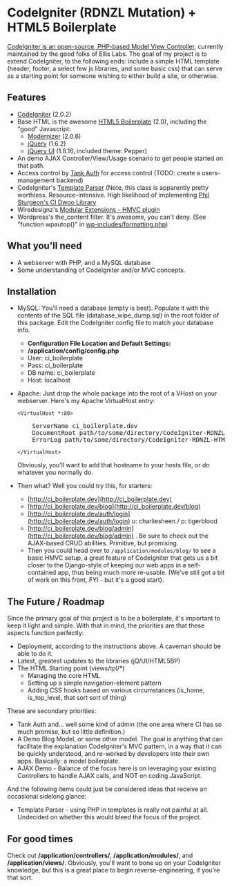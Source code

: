CodeIgniter (RDNZL Mutation) + HTML5 Boilerplate
================================================

[CodeIgniter is an open-source, PHP-based Model View Controller](http://codeigniter.com), currently maintained by the good folks of Ellis Labs. The goal of my project is to extend CodeIgniter, to the following ends: include a simple HTML template (header, footer, a select few js libraries, and some basic css) that can serve as a starting point for someone wishing to either build a site, or otherwise.

Features
--------
+	[CodeIgniter](http://codeigniter.com) (2.0.2)
+ 	Base HTML is the awesome [HTML5 Boilerplate](http://html5boilerplate.com/) (2.0), including the "good" Javascript:
	- 	[Modernizer](http://www.modernizr.com/) (2.0.6)
	- 	[jQuery](http://jquery.com) (1.6.2)
	- 	[jQuery UI](http://jqueryui.com) (1.8.16, included theme: Pepper)
+ 	An demo AJAX Controller/View/Usage scenario to get people started on that path.
+ 	Access control by [Tank Auth](http://www.konyukhov.com/soft/tank_auth/) for access control (TODO: create a users-management backend)
+ 	CodeIgniter's [Template Parser](http://codeigniter.com/user_guide/libraries/parser.html) (Note, this class is apparently pretty worthless. Resource-intensive. High likelihood of implementing [Phil Sturgeon's CI Dwoo Library](https://github.com/philsturgeon/codeigniter-dwoo)
+	Wiredesignz's [Modular Extensions - HMVC plugin](https://bitbucket.org/wiredesignz/codeigniter-modular-extensions-hmvc/wiki/Home)
+ 	Wordpress's the_content filter. It's awesome, you can't deny. (See "function wpautop()" in [wp-includes/formatting.php](http://svn.automattic.com/wordpress/tags/3.1.1/wp-includes/formatting.php))

What you'll need
----------------
+ 	A webserver with PHP, and a MySQL database
+ 	Some understanding of CodeIgniter and/or MVC concepts.

Installation
------------
+ 	MySQL: You'll need a database (empty is best). Populate it with the contents of the SQL file (database\_wipe\_dump.sql) in the root folder of this package. Edit the CodeIgniter config file to match your database info.
	- 	**Configuration File Location and Default Settings:**
    -	**/application/config/config.php**
	- 	User: ci_boilerplate
    - 	Pass: ci_boilerplate
    - 	DB name: ci_boilerplate
    - 	Host: localhost
    
+ 	Apache: Just drop the whole package into the root of a VHost on your webserver. Here's my Apache VirtualHost entry:
    
    `<VirtualHost *:80>`
    <pre>
        ServerName ci_boilerplate.dev
        DocumentRoot path/to/some/directory/CodeIgniter-RDNZL-HTML5-Boilerplate
        ErrorLog path/to/some/directory/CodeIgniter-RDNZL-HTML5-Boilerplate/error_log.txt
    </pre>
    `</VirtualHost>`
	
	Obviously, you'll want to add that hostname to your hosts file, or do whatever you normally do.

+	Then what? Well you could try this, for starters:
	-	[http://ci_boilerplate.dev](http://ci_boilerplate.dev)
	-	[http://ci_boilerplate.dev/blog](http://ci_boilerplate.dev/blog)
	-	[http://ci_boilerplate.dev/auth/login](http://ci_boilerplate.dev/auth/login) u: charliesheen / p: tigerblood
	-	[http://ci_boilerplate.dev/blog/admin](http://ci_boilerplate.dev/blog/admin) . Be sure to check out the AJAX-based CRUD abilities. Primitive, but promising.
	-	Then you could head over to <code>/application/modules/blog/</code> to see a basic HMVC setup, a great feature of CodeIgniter that gets us a bit closer to the Django-style of keeping our web apps in a self-contained app, thus being much more re-usable. (We've still got a bit of work on this front, FYI - but it's a good start).

The Future / Roadmap
--------------------
Since the primary goal of this project is to be a boilerplate, it's important to keep it light and simple. With that in mind, the priorities are that these aspects function perfectly:

+	Deployment, according to the instructions above. A caveman should be able to do it.
+	Latest, greatest updates to the libraries (jQ/UI/HTML5BP)
+	The HTML Starting point (views/tpl/*)
	-	Managing the core HTML
    -	Setting up a simple navigation-element pattern
    -	Adding CSS hooks based on various circumstances (is_home, is_top_level, that sort sort of thing)

These are secondary priorities:

+	Tank Auth and... well some kind of admin (the one area where CI has so much promise, but so little definition.)
+	A Demo Blog Model, or some other model. The goal is anything that can facilitate the explanation CodeIgniter's MVC pattern, in a way that it can be quickly understood, and re-worked by developers into their own apps. Basically: a model boilerplate.
+	AJAX Demo - Balance of the focus here is on leveraging your existing Controllers to handle AJAX calls, and NOT on coding JavaScript. 

And the following items could just be considered ideas that receive an occasional sidelong glance:

+	Template Parser - using PHP in templates is really not painful at all. Undecided on whether this would bleed the focus of the project.


For good times
--------------
Check out **/application/controllers/**, **/application/modules/**, and **/application/views/**. Obviously, you'll want to bone up on your CodeIgniter knowledge, but this is a great place to begin reverse-engineering, if you're that sort.
